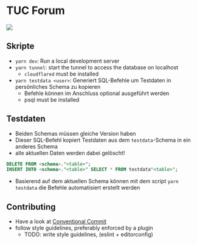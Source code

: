 # TUC Forum

[![](https://img.shields.io/static/v1?label=🌐&message=forum.jeschek.eu&color=informational)](https://forum.jeschek.eu)

## Skripte

- `yarn dev`: Run a local development server
- `yarn tunnel`: start the tunnel to access the database on localhost
  - `cloudflared` must be installed
- `yarn testdata <user>`: Generiert SQL-Befehle um Testdaten in persönliches Schema zu kopieren
  - Befehle können im Anschluss optional ausgeführt werden
  - psql must be installed

## Testdaten

- Beiden Schemas müssen gleiche Version haben
- Dieser SQL-Befehl kopiert Testdaten aus dem `testdata`-Schema in ein anderes Schema
- alle aktuellen Daten werden dabei gelöscht!

```sql
DELETE FROM <schema>."<table>";
INSERT INTO <schema>."<table>" SELECT * FROM testdata"<table>";
```

- Basierend auf dem aktuellen Schema können mit dem script `yarn testdata` die Befehle automatisiert erstellt werden

## Contributing

- Have a look at [Conventional Commit](https://www.conventionalcommits.org/en/v1.0.0/)
- follow style guidelines, preferably enforced by a plugin
  - TODO: write style guidelines, (eslint + editorconfig)
